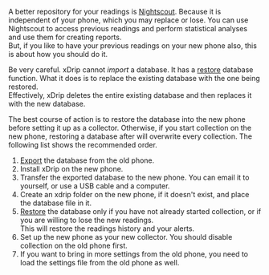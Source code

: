 A better repository for your readings is [Nightscout](https://github.com/Navid200/xDrip/wiki/Nightscout).  Because it is independent of your phone, which you may replace or lose.  You can use Nightscout to access previous readings and perform statistical analyses and use them for creating reports.  
But, if you like to have your previous readings on your new phone also, this is about how you should do it.  
  
Be very careful. xDrip cannot _import_ a database.  It has a [restore](./Restore-Database.md) database function.  What it does is to replace the existing database with the one being restored.  
Effectively, xDrip deletes the entire existing database and then replaces it with the new database.  

The best course of action is to restore the database into the new phone before setting it up as a collector.  Otherwise, if you start collection on the new phone, restoring a database after will overwrite every collection.  The following list shows the recommended order.  
  
1. [Export](./Backup-Database.md) the database from the old phone.  
2. Install xDrip on the new phone.  
3. Transfer the exported database to the new phone.  You can email it to yourself, or use a USB cable and a computer.   
4. Create an xdrip folder on the new phone, if it doesn't exist, and place the database file in it.    
5. [Restore](./Restore-Database.md) the database only if you have not already started collection, or if you are willing to lose the new readings.  
This will restore the readings history and your alerts.  
6. Set up the new phone as your new collector.  You should disable collection on the old phone first.  
7. If you want to bring in more settings from the old phone, you need to load the settings file from the old phone as well.  

